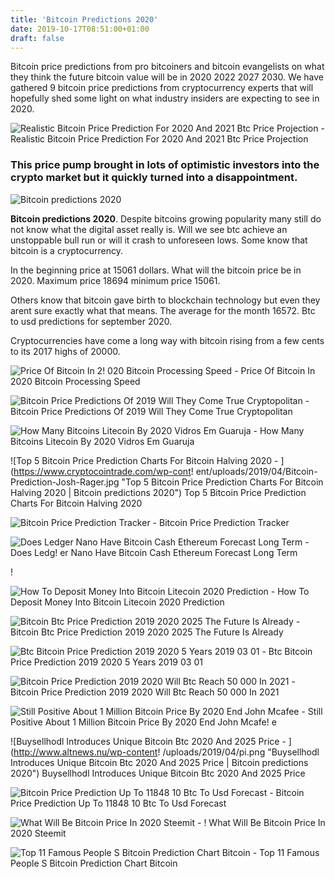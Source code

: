 ```yaml
---
title: 'Bitcoin Predictions 2020'
date: 2019-10-17T08:51:00+01:00
draft: false
---
```


Bitcoin price predictions from pro bitcoiners and bitcoin evangelists on what they think the future bitcoin value will be in 2020 2022 2027 2030. We have gathered 9 bitcoin price predictions from cryptocurrency experts that will hopefully shed some light on what industry insiders are expecting to see in 2020.

![Realistic Bitcoin Price Prediction For 2020 And 2021 Btc Price Projection - ](https://i.ytimg.com/vi/Wov-HFys-GI/maxresdefault.jpg "Realistic Bitcoin Price Prediction For 2020 And 2021 Btc Price Projection | Bitcoin predictions 2020") Realistic Bitcoin Price Prediction For 2020 And 2021 Btc Price Projection

### This price pump brought in lots of optimistic investors into the crypto market but it quickly turned into a disappointment.

![Bitcoin predictions 2020](https://99bitcoins.com/wp-content/uploads/2016/03/Bitcoin-price-evolution.png "Bitcoin predictio!   ns 2020")

**Bitcoin predictions 2020**. Despite bitcoins growing popularity many still do not know what the digital asset really is. Will we see btc achieve an unstoppable bull run or will it crash to unforeseen lows. Some know that bitcoin is a cryptocurrency.

In the beginning price at 15061 dollars. What will the bitcoin price be in 2020. Maximum price 18694 minimum price 15061.

Others know that bitcoin gave birth to blockchain technology but even they arent sure exactly what that means. The average for the month 16572. Btc to usd predictions for september 2020.

Cryptocurrencies have come a long way with bitcoin rising from a few cents to its 2017 highs of 20000.

![Price Of Bitcoin In 2!   020 Bitcoin Processing Speed - ](http://www.zerohedge.com/sites/default/files/images/user5/imageroot/2015/05/Goldman%202020.jpg "Price Of Bitcoin In 20!   20 Bitcoin Processing Speed | Bitcoin predictions 2020") Price Of Bitcoin In 2020 Bitcoin Processing Speed

![Bitcoin Price Predictions Of 2019 Will They Come True Cryptopolitan - ](https://cdn.shortpixel.ai/spai/w_616+q_lossy+ret_img+to_webp/https://www.cryptopolitan.com/wp-content/uploads/2019/04/bitcoin-price-prediction-740x492.jpg "Bitcoin Price Predictions Of 2019 Will They Come True Cryptopolitan | Bitcoin predictions 2020") Bitcoin Price Predictions Of 2019 Will They Come True Cryptopolitan

![How Many Bitcoins Litecoin By 2020 Vidros Em Guaruja - ](https://coinnounce.com/wp-content/uploads/2018/11/newplot-1.png "How Many Bitcoins Litecoin By 2020 Vidros Em Guaruja | Bitcoin predictions 2020") How Many Bitcoins Litecoin By 2020 Vidros Em Guaruja

![Top 5 Bitcoin Price Prediction Charts For Bitcoin Halving 2020 - ](https://www.cryptocointrade.com/wp-cont!   ent/uploads/2019/04/Bitcoin-Prediction-Josh-Rager.jpg "Top 5 Bitcoin Price Prediction Charts For Bitcoin Halving 2020 | Bitcoin predictions 2020") Top 5 Bitcoin Price Prediction Charts For Bitcoin Halving 2020

![Bitcoin Price Prediction Tracker - ](https://fnordprefekt.de/screenshot.png "Bitcoin Price Prediction Tracker | Bitcoin predictions 2020") Bitcoin Price Prediction Tracker

![Does Ledger Nano Have Bitcoin Cash Ethereum Forecast Long Term - ](https://cryptocurrencynews.design/wp-content/uploads/2019/03/1553727605_317_BCH-Bitcoin-Cash-Forecast-201920205-years-updated-March-27-2019-Bitcoin-Cash-continues-to-increase.png "Does Ledger Nano Have Bitcoin Cash Ethereum Forecast Long Term | Bitcoin predictions 2020") Does Ledg! er Nano Have Bitcoin Cash Ethereum Forecast Long Term

!

![How To Deposit Money Into Bitcoin Litecoin 2020 Prediction - ](https://i.ytimg.com/vi/7sW4RIo2dl4/maxresdefault.jpg "How To Deposit Money Into Bitcoin Litecoin 2020 Prediction | Bitcoin predictions 2020") How To Deposit Money Into Bitcoin Litecoin 2020 Prediction

![Bitcoin Btc Price Prediction 2019 2020 2025 The Future Is Already - ](https://cdn.coingape.com/wp-content/uploads/2019/06/02131354/June1-BTC.png "Bitcoin Btc Price Prediction 2019 2020 2025 The Future Is Already | Bitcoin predictions 2020") Bitcoin Btc Price Prediction 2019 2020 2025 The Future Is Already

![Btc Bitcoin Price Prediction 2019 2020 5 Years 2019 03 01 - ](https://coinnewstelegraph.com/wp-content/uploads/2019/03/btc-bitcoin-price-prediction-2019-2020-5-years-2019-03-01-struggling-for-4000.png "Btc Bit!   coin Price Prediction 2019 2020 5 Years 2019 03 01 | Bitcoin predictions 2020") Btc Bitcoin Price Prediction 2019 2020 5 Years 2019 03 01

![Bitcoin Price Prediction 2019 2020 Will Btc Reach 50 000 In 2021 - ](https://cryptoinfobase.com/wp-content/uploads/2018/06/bircoin.png "Bitcoin Price Prediction 2019 2020 Will Btc Reach 50 000 In 2021 | Bitcoin predictions 2020") Bitcoin Price Prediction 2019 2020 Will Btc Reach 50 000 In 2021

![Still Positive About 1 Million Bitcoin Price By 2020 End John Mcafee - ](https://cdn.shortpixel.ai/client/q_glossy,ret_img,w_558,h_660/https://bitcoinist.com/wp-content/uploads/2019/07/Screen-Shot-2019-07-14-at-8.47.31-PM-558x660.png "Still Positive About 1 Million Bitcoin Price By 2020 End John Mcafee | Bitcoin predictions 2020") Still Positive About 1 Million Bitcoin Price By 2020 End John Mcafe! e

![Buysellhodl Introduces Unique Bitcoin Btc 2020 And 2025 Price - ](http://www.altnews.nu/wp-content!   /uploads/2019/04/pi.png "Buysellhodl Introduces Unique Bitcoin Btc 2020 And 2025 Price | Bitcoin predictions 2020") Buysellhodl Introduces Unique Bitcoin Btc 2020 And 2025 Price

![Bitcoin Price Prediction Up To 11848 10 Btc To Usd Forecast - ](https://walletinvestor.com/static/frontend/forecast-graphs/c4/crypto-bitcoin-forecast.png?v=1565579638 "Bitcoin Price Prediction Up To 11848 10 Btc To Usd Forecast | Bitcoin predictions 2020") Bitcoin Price Prediction Up To 11848 10 Btc To Usd Forecast

![What Will Be Bitcoin Price In 2020 Steemit - ](https://steemitimages.com/640x0/https://steemitimages.com/DQma41j4gJQnaBUu3DtAjCbUupkWygErox6B18nNCfUPxFa/images.png! "What Will Be Bitcoin Price In 2020 Steemit | Bitcoin predictions 2020") ! What Will Be Bitcoin Price In 2020 Steemit

![Top 11 Famous People S Bitcoin Prediction Chart Bitcoin - ](https://i.redd.it/xn1axg1bdiw11.jpg "Top 11 Famous People S Bitcoin Prediction Chart Bitcoin | Bitcoin predictions 2020") Top 11 Famous People S Bitcoin Prediction Chart Bitcoin